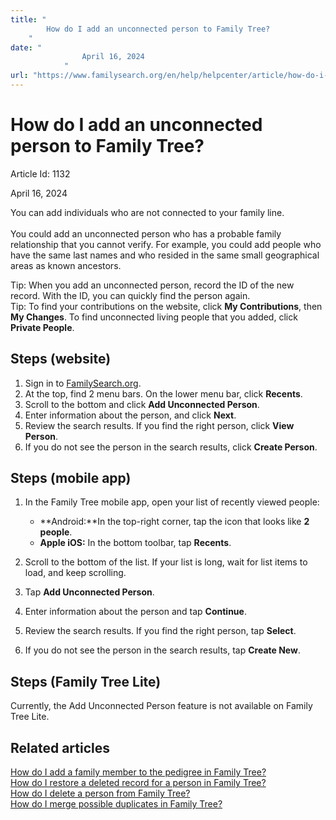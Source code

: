 ```yaml
---
title: "
        How do I add an unconnected person to Family Tree?
    "
date: "
                April 16, 2024
            "
url: "https://www.familysearch.org/en/help/helpcenter/article/how-do-i-add-an-unconnected-person-to-family-tree"
---
```





# How do I add an unconnected person to Family Tree?



Article Id: 1132

April 16, 2024

















You can add individuals who are not connected to your family line.   
   
You could add an unconnected person who has a probable family relationship that you cannot verify. For example, you could add people who have the same last names and who resided in the same small geographical areas as known ancestors.

Tip: When you add an unconnected person, record the ID of the new record. With the ID, you can quickly find the person again.  
Tip: To find your contributions on the website, click **My Contributions**, then **My Changes**. To find unconnected living people that you added, click **Private People**.  


## Steps (website)


1. Sign in to [FamilySearch.org](https://FamilySearch.org).
2. At the top, find 2 menu bars. On the lower menu bar, click **Recents**.
3. Scroll to the bottom and click **Add Unconnected Person**.
4. Enter information about the person, and click **Next**.
5. Review the search results. If you find the right person, click **View Person**.
6. If you do not see the person in the search results, click **Create Person**.

## Steps (mobile app)


1. In the Family Tree mobile app, open your list of recently viewed people:   

	* **Android:**In the top\-right corner, tap the icon that looks like **2 people**.
	* **Apple iOS:** In the bottom toolbar, tap **Recents**.
2. Scroll to the bottom of the list. If your list is long, wait for list items to load, and keep scrolling.
3. Tap **Add Unconnected Person**.
4. Enter information about the person and tap **Continue**.
5. Review the search results. If you find the right person, tap **Select**.
6. If you do not see the person in the search results, tap **Create New**.

## Steps (Family Tree Lite)


Currently, the Add Unconnected Person feature is not available on Family Tree Lite.  


## Related articles


[How do I add a family member to the pedigree in Family Tree?](https://www.familysearch.org/en/help/helpcenter/article/how-do-i-add-a-family-member-to-the-pedigree-in-family-tree)  
[How do I restore a deleted record for a person in Family Tree?](https://www.familysearch.org/en/help/helpcenter/article/how-do-i-restore-a-deleted-record-for-a-person-in-family-tree)  
[How do I delete a person from Family Tree?](https://www.familysearch.org/en/help/helpcenter/article/how-do-i-delete-a-person-from-family-tree)  
[How do I merge possible duplicates in Family Tree?](https://www.familysearch.org/en/help/helpcenter/article/how-do-i-merge-possible-duplicates-in-family-tree)











